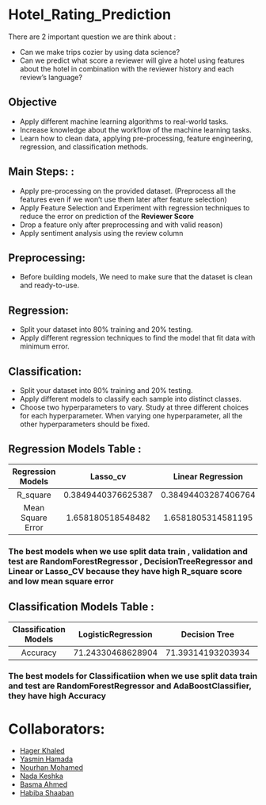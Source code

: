 # Hotel_Rating_Prediction

There are 2 important question we are think about :
 - Can we make trips cozier by using data science?
 - Can we predict what score a reviewer will give a hotel using features about the hotel in combination with the reviewer history and each review’s language?

## Objective
- Apply different machine learning algorithms to real-world tasks.
- Increase knowledge about the workflow of the machine learning tasks.
- Learn how to clean data, applying pre-processing, feature engineering, regression, and classification methods. 
   
## Main Steps: :
- Apply pre-processing on the provided dataset. (Preprocess all the features even if we won’t use them later after feature selection)
- Apply Feature Selection and Experiment with regression techniques to reduce the error on prediction of the **Reviewer Score** 
- Drop a feature only after preprocessing and with valid reason)
- Apply sentiment analysis using the review column

## Preprocessing: 
- Before building models, We need to make sure that the dataset is clean and ready-to-use.

## Regression:
- Split your dataset into 80% training and 20% testing.
- Apply different regression techniques to find the model that fit data with minimum error.
  
## Classification: 
- Split your dataset into 80% training and 20% testing.
- Apply different models to classify each sample into distinct classes.
- Choose two hyperparameters to vary. Study at three different choices for each hyperparameter. When varying one hyperparameter, all the other hyperparameters should be fixed.


## Regression Models Table :

|    Regression Models   |  Lasso_cv  |    Linear Regression     |       RandomForestRegressor           |          DecisionTree         |      Polynomial Regression      |  
|         :----:             |       :----:          |        :----:        |      :----:         |         :----:       |         :----:       |
|         R_square           |      0.3849440376625387   |  0.38494403287406764  |      0.45004317773035707         |   0.41176508418282953       |     0.4341312285364416 |
|        Mean Square Error      |     1.658180518548482   |  1.6581805314581195 |  1.482674333022735 |  1.5858714287251607   |     1.5255726801344527     |


### The best models when we use split data train , validation and test are RandomForestRegressor , DecisionTreeRegressor and Linear or Lasso_CV because they have high R_square score and low mean square error


## Classification Models Table :

|    Classification Models   |    LogisticRegression   |    Decision Tree     |       RandomForestClassifier   |        AdaBoostClassifier      |  
|         :----:             |       :----:            |        :----:        |            :----:              |              :----:            |
|       Accuracy             |    71.24330468628904    |  71.39314193203934   |        72.0321030604688        |        72.18538484060417       |


### The best models for Classificatiion when we use split data train and test are RandomForestRegressor and AdaBoostClassifier, they have high Accuracy 


  
# Collaborators:
- <a href="https://github.com/hagerkhaledabdelmonem">Hager Khaled</a><br>
- <a href="https://github.com/YasminHamada">Yasmin Hamada</a><br>
- <a href="https://github.com/Nourhan613">Nourhan Mohamed</a><br>
- <a href="https://github.com/nadakeshka">Nada Keshka</a><br>
- <a href="https://github.com/Basma-Ahmed24">Basma Ahmed</a><br>
- <a href="https://github.com/Habiba-shaaban">Habiba Shaaban</a><br>

